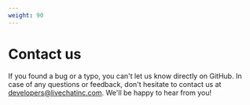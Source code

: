 ```yaml
---
weight: 90
---
```


# Contact us

If you found a bug or a typo, you can't let us know directly on GitHub. 
In case of any questions or feedback, don't hesitate to contact us at [developers@livechatinc.com](mailto:developers@livechatinc.com). We'll be happy to hear from you!